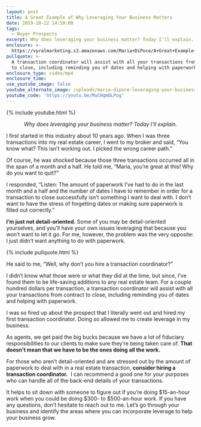 ```yaml
---
layout: post
title: A Great Example of Why Leveraging Your Business Matters
date: 2019-10-22 14:59:00
tags:
  - Buyer Prospects
excerpt: Why does leveraging your business matter? Today I’ll explain.
enclosure: >-
  https://vyralmarketing.s3.amazonaws.com/Maria+DiPoce/A+Great+Example+of+Why+Leveraging+Your+Business+Matters.mp4
pullquote: >-
  A transaction coordinator will assist with all your transactions from contract
  to close, including reminding you of dates and helping with paperwork.
enclosure_type: video/mp4
enclosure_time:
use_youtube_image: false
youtube_alternate_image: /uploads/maria-dipoce-leveraging-your-business-youtube.png
youtube_code: 'https://youtu.be/MuCHqmOLPog'
---
```


{% include youtube.html %}

<p style="text-align: center;"><em>Why does leveraging your business matter? Today I’ll explain.</em></p>

I first started in this industry about 10 years ago. When I was three transactions into my real estate career, I went to my broker and said, “You know what? This isn’t working out. I picked the wrong career path.”

Of course, he was shocked because those three transactions occurred all in the span of a month and a half. He told me, “Maria, you’re great at this\! Why do you want to quit?”

I responded, “Listen: The amount of paperwork I’ve had to do in the last month and a half and the number of dates I have to remember in order for a transaction to close successfully isn’t something I want to deal with. I don’t want to have the stress of forgetting dates or making sure paperwork is filled out correctly.”

**I’m just not detail-oriented.** Some of you may be detail-oriented yourselves, and you’ll have your own issues leveraging that because you won’t want to let it go. For me, however, the problem was the very opposite: I just didn’t want anything to do with paperwork.

{% include pullquote.html %}

He said to me, “Well, why don’t you hire a transaction coordinator?”

I didn’t know what those were or what they did at the time, but since, I’ve found them to be life-saving additions to any real estate team. For a couple hundred dollars per transaction, a transaction coordinator will assist with all your transactions from contract to close, including reminding you of dates and helping with paperwork.&nbsp;

I was so fired up about the prospect that I literally went out and hired my first transaction coordinator. Doing so allowed me to create leverage in my business.&nbsp;

As agents, we get paid the big bucks because we have a lot of fiduciary responsibilities to our clients to make sure they’re being taken care of. **That doesn’t mean that we have to be the ones doing all the work.**

For those who aren’t detail-oriented and are stressed out by the amount of paperwork to deal with in a real estate transaction, **consider hiring a transaction coordinator.** &nbsp;I can recommend a good one for your purposes who can handle all of the back-end details of your transactions.

It helps to sit down with someone to figure out if you’re doing $15-an-hour work when you could be doing $300- to $500-an-hour work. If you have any questions, don’t hesitate to reach out to me. Let’s go through your business and identify the areas where you can incorporate leverage to help your business grow.